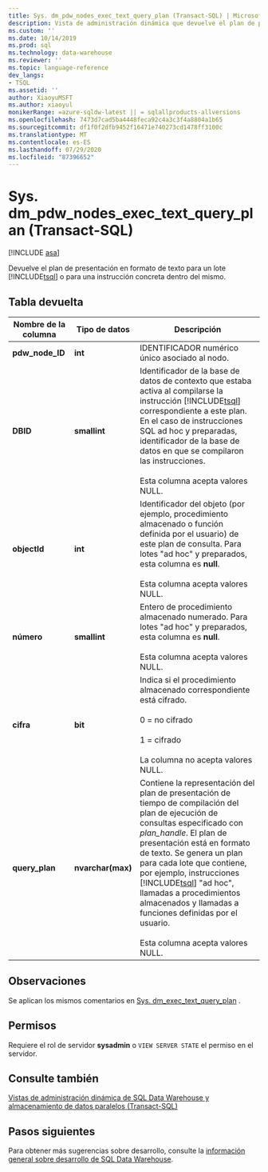 ```yaml
---
title: Sys. dm_pdw_nodes_exec_text_query_plan (Transact-SQL) | Microsoft Docs
description: Vista de administración dinámica que devuelve el plan de presentación en formato de texto para un lote de TSQL o para una instrucción concreta dentro del lote.
ms.custom: ''
ms.date: 10/14/2019
ms.prod: sql
ms.technology: data-warehouse
ms.reviewer: ''
ms.topic: language-reference
dev_langs:
- TSQL
ms.assetid: ''
author: XiaoyuMSFT
ms.author: xiaoyul
monikerRange: =azure-sqldw-latest || = sqlallproducts-allversions
ms.openlocfilehash: 7473d7cad5ba4448feca92c4a3c3f4a8804a1b65
ms.sourcegitcommit: df1f0f2dfb9452f16471e740273cd1478ff3100c
ms.translationtype: MT
ms.contentlocale: es-ES
ms.lasthandoff: 07/29/2020
ms.locfileid: "87396652"
---
```

# <a name="sysdm_pdw_nodes_exec_text_query_plan--transact-sql"></a>Sys. dm_pdw_nodes_exec_text_query_plan (Transact-SQL)
[!INCLUDE [asa](../../includes/applies-to-version/asa.md)]

Devuelve el plan de presentación en formato de texto para un lote [!INCLUDE[tsql](../../includes/tsql-md.md)] o para una instrucción concreta dentro del mismo.

## <a name="table-returned"></a>Tabla devuelta  
  
|Nombre de la columna|Tipo de datos|Descripción|  
|-----------------|---------------|-----------------|  
|**pdw_node_ID**|**int**|IDENTIFICADOR numérico único asociado al nodo.|
|**DBID**|**smallint**|Identificador de la base de datos de contexto que estaba activa al compilarse la instrucción [!INCLUDE[tsql](../../includes/tsql-md.md)] correspondiente a este plan. En el caso de instrucciones SQL ad hoc y preparadas, identificador de la base de datos en que se compilaron las instrucciones.<br /><br /> Esta columna acepta valores NULL.|  
|**objectId**|**int**|Identificador del objeto (por ejemplo, procedimiento almacenado o función definida por el usuario) de este plan de consulta. Para lotes "ad hoc" y preparados, esta columna es **null**.<br /><br /> Esta columna acepta valores NULL.|  
|**número**|**smallint**|Entero de procedimiento almacenado numerado. Para lotes "ad hoc" y preparados, esta columna es **null**.<br /><br /> Esta columna acepta valores NULL.| 
|**cifra**|**bit**|Indica si el procedimiento almacenado correspondiente está cifrado.<br /><br /> 0 = no cifrado<br /><br /> 1 = cifrado<br /><br /> La columna no acepta valores NULL.|  
|**query_plan**|**nvarchar(max)**|Contiene la representación del plan de presentación de tiempo de compilación del plan de ejecución de consultas especificado con *plan_handle*. El plan de presentación está en formato de texto. Se genera un plan para cada lote que contiene, por ejemplo, instrucciones [!INCLUDE[tsql](../../includes/tsql-md.md)] "ad hoc", llamadas a procedimientos almacenados y llamadas a funciones definidas por el usuario.<br /><br /> Esta columna acepta valores NULL.|  

## <a name="remarks"></a>Observaciones  
Se aplican los mismos comentarios en [Sys. dm_exec_text_query_plan](https://docs.microsoft.com/sql/relational-databases/system-dynamic-management-views/sys-dm-exec-text-query-plan-transact-sql?view=sql-server-ver15) .  

## <a name="permissions"></a>Permisos  
 Requiere el rol de servidor **sysadmin** o `VIEW SERVER STATE` el permiso en el servidor.  
  
## <a name="see-also"></a>Consulte también  
 [Vistas de administración dinámica de SQL Data Warehouse y almacenamiento de datos paralelos &#40;Transact-SQL&#41;](../../relational-databases/system-dynamic-management-views/sql-and-parallel-data-warehouse-dynamic-management-views.md)  

  ## <a name="next-steps"></a>Pasos siguientes
 Para obtener más sugerencias sobre desarrollo, consulte la [información general sobre desarrollo de SQL Data Warehouse](https://docs.microsoft.com/azure/sql-data-warehouse/sql-data-warehouse-overview-develop).